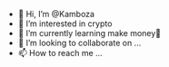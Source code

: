 - 👋 Hi, I’m @Kamboza
- 👀 I’m interested in crypto
- 🌱 I’m currently learning make money🤑
- 💞️ I’m looking to collaborate on ...
- 📫 How to reach me ...

<!---
Kamboza/Kamboza is a ✨ special ✨ repository because its `README.md` (this file) appears on your GitHub profile.
You can click the Preview link to take a look at your changes.
--->
